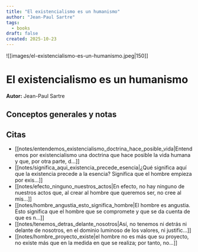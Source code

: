 ```yaml
---
title: "El existencialismo es un humanismo"
author: "Jean-Paul Sartre"
tags:
  - books
draft: false
created: 2025-10-23
---
```


![[images/el-existencialismo-es-un-humanismo.jpeg|150]]

# El existencialismo es un humanismo

**Autor:** Jean-Paul Sartre


## Conceptos generales y notas



## Citas
- [[notes/entendemos_existencialismo_doctrina_hace_posible_vida|Entendemos por existencialismo una doctrina que hace posible la vida humana y que, por otra parte, d...]]
- [[notes/significa_aqui_existencia_precede_esencia|¿Qué significa aquí que la existencia precede a la esencia? Significa que el hombre empieza por exis...]]
- [[notes/efecto_ninguno_nuestros_actos|En efecto, no hay ninguno de nuestros actos que, al crear al hombre que queremos ser, no cree al mis...]]
- [[notes/hombre_angustia_esto_significa_hombre|El hombre es angustia. Esto significa que el hombre que se compromete y que se da cuenta de que es n...]]
- [[notes/tenemos_detras_delante_nosotros|Así, no tenemos ni detrás ni delante de nosotros, en el dominio luminoso de los valores, ni justific...]]
- [[notes/hombre_proyecto_existe|el hombre no es más que su proyecto, no existe más que en la medida en que se realiza; por tanto, no...]]
